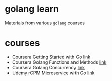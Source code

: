 # golang learn
Materials from various `golang` courses

# courses
- Coursera Getting Started with Go [link](https://www.coursera.org/learn/golang-getting-started/home/)
- Coursera Golang Functions and Methods [link](https://www.coursera.org/learn/golang-functions-methods/home/)
- Coursera Golang Concurrency [link](https://www.coursera.org/learn/golang-concurrency/home/)
- Udemy rCPM Microservice with Go [link](https://www.udemy.com/course/working-with-microservices-in-go/learn/)
